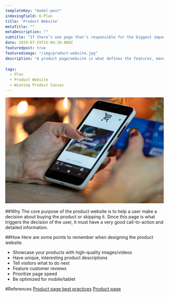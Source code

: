 ```yaml
---
templateKey: "model-post"
indexingField: 6-Plan
title: 'Product Website'
metaTitle: ""
metaDescription: ""
subtitle: "If there’s one page that’s responsible for the biggest impact on a business, it’s the product page"
date: 2019-07-25T15:04:10.000Z
featuredpost: true
featuredimage: "/img/product-website.jpg"
description: "A product page/website is what defines the features, manufacturer, uses and a lot more, about a certain product, in e-commerce. It is a page on an e-commerce website that defines a product in its entirety. This allows the users to look deeply into what a product offers and how it will benefit them once they buy it."

tags:
  - Plan
  - Product Website
  - Winning Product Canvas
---
```


![Product Website](/img/product-website.jpg)

##Why
The core purpose of the product website is to help a user make a decision about buying the product or skipping it. Since this page is what triggers the decision of the user, it must have a very good call-to-action and detailed information.

##How
Here are some points to remember when designing the product website. 
- Showcase your products with high-quality images/videos
- Have unique, interesting product descriptions
- Tell visitors what to do next
- Feature customer reviews
- Prioritize page speed
- Be optimized for mobile/tablet

#References
[Product page best practices](https://www.shivarweb.com/13328/product-page-best-practices/)
[Product page](https://www.omniconvert.com/what-is/product-page/)
